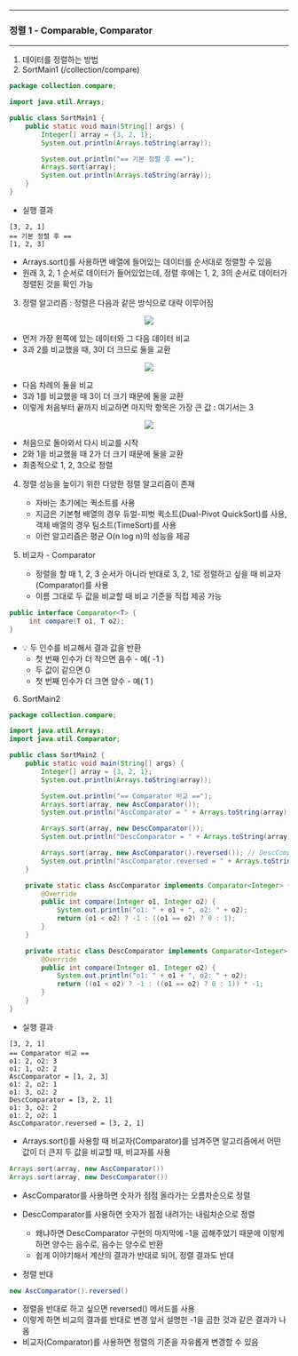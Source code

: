 -----
### 정렬 1 - Comparable, Comparator
-----
1. 데이터를 정렬하는 방법
2. SortMain1 (/collection/compare)
```java
package collection.compare;

import java.util.Arrays;

public class SortMain1 {
    public static void main(String[] args) {
        Integer[] array = {3, 2, 1};
        System.out.println(Arrays.toString(array));

        System.out.println("== 기본 정렬 후 ==");
        Arrays.sort(array);
        System.out.println(Arrays.toString(array));
    }
}
```
  - 실행 결과
```
[3, 2, 1]
== 기본 정렬 후 ==
[1, 2, 3]
```

  - Arrays.sort()를 사용하면 배열에 들어있는 데이터를 순서대로 정렬할 수 있음
  - 원래 3, 2, 1 순서로 데이터가 들어있었는데, 정렬 후에는 1, 2, 3의 순서로 데이터가 정렬된 것을 확인 가능

3. 정렬 알고리즘 : 정렬은 다음과 같은 방식으로 대략 이루어짐
<div align="center">
<img src="https://github.com/user-attachments/assets/b08be503-4af5-46c3-95a9-481fc4873bb3">
</div>

   - 먼저 가장 왼쪽에 있는 데이터와 그 다음 데이터 비교
   - 3과 2를 비교했을 때, 3이 더 크므로 둘을 교환

<div align="center">
<img src="https://github.com/user-attachments/assets/52a0b9b6-cc63-491a-89d6-7ae6a519e684">
</div>

   - 다음 차례의 둘을 비교
   - 3과 1를 비교했을 때 3이 더 크기 때문에 둘을 교환
   - 이렇게 처음부터 끝까지 비교하면 마지막 항목은 가장 큰 값 : 여기서는 3

<div align="center">
<img src="https://github.com/user-attachments/assets/8d4b41a0-6e01-4214-9267-b06e19b9c008">
</div>

   - 처음으로 돌아와서 다시 비교를 시작
   - 2와 1을 비교했을 때 2가 더 크기 때문에 둘을 교환
   - 최종적으로 1, 2, 3으로 정렬

4. 정렬 성능을 높이기 위한 다양한 정렬 알고리즘이 존재
   - 자바는 초기에는 퀵소트를 사용
   - 지금은 기본형 배열의 경우 듀얼-피벗 퀵소트(Dual-Pivot QuickSort)를 사용, 객체 배열의 경우 팀소트(TimeSort)를 사용
   - 이런 알고리즘은 평균 O(n log n)의 성능을 제공

5. 비교자 - Comparator
   - 정렬을 할 때 1, 2, 3 순서가 아니라 반대로 3, 2, 1로 정렬하고 싶을 때 비교자(Comparator)를 사용
   - 이름 그대로 두 값을 비교할 때 비교 기준을 직접 제공 가능
```java
public interface Comparator<T> {
     int compare(T o1, T o2);
}
```

   - 💡 두 인수를 비교해서 결과 값을 반환
     + 첫 번째 인수가 더 작으면 음수 - 예( -1 )
     + 두 값이 같으면 0
     + 첫 번째 인수가 더 크면 양수 - 예( 1 )
     
6. SortMain2
```java
package collection.compare;

import java.util.Arrays;
import java.util.Comparator;

public class SortMain2 {
    public static void main(String[] args) {
        Integer[] array = {3, 2, 1};
        System.out.println(Arrays.toString(array));

        System.out.println("== Comparator 비교 ==");
        Arrays.sort(array, new AscComparator());
        System.out.println("AscComparator = " + Arrays.toString(array));

        Arrays.sort(array, new DescComparator());
        System.out.println("DescComparator = " + Arrays.toString(array));

        Arrays.sort(array, new AscComparator().reversed()); // DescComparator와 동일
        System.out.println("AscComparator.reversed = " + Arrays.toString(array));
    }

    private static class AscComparator implements Comparator<Integer> {
        @Override
        public int compare(Integer o1, Integer o2) {
            System.out.println("o1: " + o1 + ", o2: " + o2);
            return (o1 < o2) ? -1 : ((o1 == o2) ? 0 : 1);
        }
    }

    private static class DescComparator implements Comparator<Integer> {
        @Override
        public int compare(Integer o1, Integer o2) {
            System.out.println("o1: " + o1 + ", o2: " + o2);
            return ((o1 < o2) ? -1 : ((o1 == o2) ? 0 : 1)) * -1;
        }
    }
}
```
  - 실행 결과
```
[3, 2, 1]
== Comparator 비교 ==
o1: 2, o2: 3
o1: 1, o2: 2
AscComparator = [1, 2, 3]
o1: 2, o2: 1
o1: 3, o2: 2
DescComparator = [3, 2, 1]
o1: 3, o2: 2
o1: 2, o2: 1
AscComparator.reversed = [3, 2, 1]
```

   - Arrays.sort()를 사용할 때 비교자(Comparator)를 넘겨주면 알고리즘에서 어떤 값이 더 큰지 두 값을 비교할 때, 비교자를 사용
```java
Arrays.sort(array, new AscComparator())
Arrays.sort(array, new DescComparator())
```

   - AscComparator를 사용하면 숫자가 점점 올라가는 오름차순으로 정렬
   - DescComparator를 사용하면 숫자가 점점 내려가는 내림차순으로 정렬
     + 왜냐하면 DescComparator 구현의 마지막에 -1을 곱해주었기 때문에 이렇게 하면 양수는 음수로, 음수는 양수로 반환
     + 쉽게 이야기해서 계산의 결과가 반대로 되어, 정렬 결과도 반대

   - 정렬 반대
```java
new AscComparator().reversed()
```
   - 정렬을 반대로 하고 싶으면 reversed() 메서드를 사용
   - 이렇게 하면 비교의 결과를 반대로 변경 앞서 설명한 -1을 곱한 것과 같은 결과가 나옴
   - 비교자(Comparator)를 사용하면 정렬의 기준을 자유롭게 변경할 수 있음
